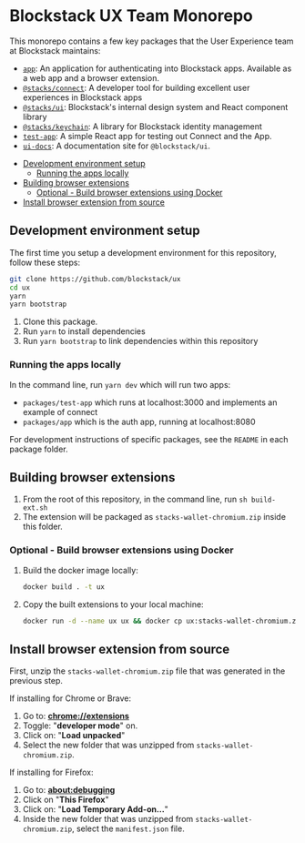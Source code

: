 # Blockstack UX Team Monorepo

This monorepo contains a few key packages that the User Experience team at Blockstack maintains:

- [`app`](./packages/app): An application for authenticating into Blockstack apps. Available as a web app and a browser extension.
- [`@stacks/connect`](./packages/connect): A developer tool for building excellent user experiences in Blockstack apps
- [`@stacks/ui`](./packages/ui): Blockstack's internal design system and React component library
- [`@stacks/keychain`](./packages/keychain): A library for Blockstack identity management
- [`test-app`](./packages/test-app): A simple React app for testing out Connect and the App.
- [`ui-docs`](./packages/ui-docs): A documentation site for `@blockstack/ui`.

<!-- TOC depthFrom:2 -->

- [Development environment setup](#development-environment-setup)
  - [Running the apps locally](#running-the-apps-locally)
- [Building browser extensions](#building-browser-extensions)
  - [Optional - Build browser extensions using Docker](#optional---build-browser-extensions-using-docker)
- [Install browser extension from source](#install-browser-extension-from-source)

<!-- /TOC -->

## Development environment setup

The first time you setup a development environment for this repository, follow these steps:

~~~bash
git clone https://github.com/blockstack/ux
cd ux
yarn
yarn bootstrap
~~~

1. Clone this package.
2. Run `yarn` to install dependencies
3. Run `yarn bootstrap` to link dependencies within this repository

### Running the apps locally

In the command line, run `yarn dev` which will run two apps:
  - `packages/test-app` which runs at localhost:3000 and implements an example of connect
  - `packages/app` which is the auth app, running at localhost:8080

For development instructions of specific packages, see the `README` in each package folder.

## Building browser extensions

1. From the root of this repository, in the command line, run `sh build-ext.sh`
2. The extension will be packaged as `stacks-wallet-chromium.zip` inside this folder.

### Optional - Build browser extensions using Docker

1. Build the docker image locally:
    ```bash
    docker build . -t ux
    ```

1. Copy the built extensions to your local machine:
    ```bash
    docker run -d --name ux ux && docker cp ux:stacks-wallet-chromium.zip . && docker rm -f ux
    ```

## Install browser extension from source

First, unzip the `stacks-wallet-chromium.zip` file that was generated in the previous step.

If installing for Chrome or Brave:

1. Go to: [**chrome://extensions**](chrome://extensions)
2. Toggle: "**developer mode**" on.
3. Click on: "**Load unpacked**"
4. Select the new folder that was unzipped from `stacks-wallet-chromium.zip`.

If installing for Firefox:

1. Go to: [**about:debugging**](about:debugging)
2. Click on "**This Firefox**"
3. Click on: "**Load Temporary Add-on…**"
4. Inside the new folder that was unzipped from `stacks-wallet-chromium.zip`, select the `manifest.json` file.